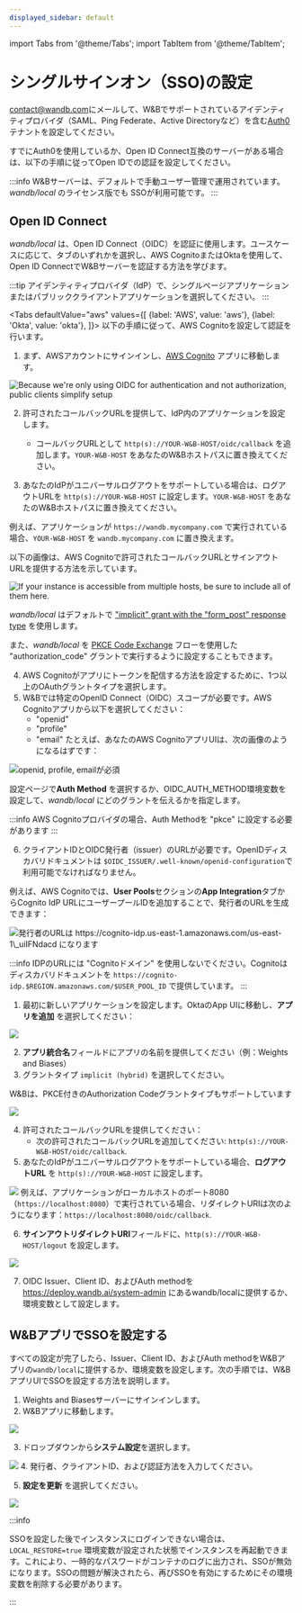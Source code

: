 ```yaml
---
displayed_sidebar: default
---
```

import Tabs from '@theme/Tabs';
import TabItem from '@theme/TabItem';

# シングルサインオン（SSO)の設定

[contact@wandb.com](mailto:contact@wandb.com)にメールして、W&Bでサポートされているアイデンティティプロバイダ（SAML、Ping Federate、Active Directoryなど）を含む[Auth0](https://auth0.com)テナントを設定してください。

すでにAuth0を使用しているか、Open ID Connect互換のサーバーがある場合は、以下の手順に従ってOpen IDでの認証を設定してください。

:::info
W&Bサーバーは、デフォルトで手動ユーザー管理で運用されています。_wandb/local_ のライセンス版でも SSOが利用可能です。
:::

## Open ID Connect

_wandb/local_ は、Open ID Connect（OIDC）を認証に使用します。ユースケースに応じて、タブのいずれかを選択し、AWS CognitoまたはOktaを使用して、Open ID ConnectでW&Bサーバーを認証する方法を学びます。

:::tip
アイデンティティプロバイダ（IdP）で、シングルページアプリケーションまたはパブリッククライアントアプリケーションを選択してください。
:::



<Tabs
  defaultValue="aws"
  values={[
    {label: 'AWS', value: 'aws'},
    {label: 'Okta', value: 'okta'},
  ]}>
  <TabItem value="aws">
以下の手順に従って、AWS Cognitoを設定して認証を行います。

1. まず、AWSアカウントにサインインし、[AWS Cognito](https://aws.amazon.com/cognito/) アプリに移動します。

![Because we're only using OIDC for authentication and not authorization, public clients simplify setup](/images/hosting/setup_aws_cognito.png)

2. 許可されたコールバックURLを提供して、IdP内のアプリケーションを設定します。
     * コールバックURLとして `http(s)://YOUR-W&B-HOST/oidc/callback` を追加します。`YOUR-W&B-HOST` をあなたのW&Bホストパスに置き換えてください。

3. あなたのIdPがユニバーサルログアウトをサポートしている場合は、ログアウトURLを `http(s)://YOUR-W&B-HOST` に設定します。`YOUR-W&B-HOST` をあなたのW&Bホストパスに置き換えてください。

例えば、アプリケーションが `https://wandb.mycompany.com` で実行されている場合、`YOUR-W&B-HOST` を `wandb.mycompany.com` に置き換えます。

以下の画像は、AWS Cognitoで許可されたコールバックURLとサインアウトURLを提供する方法を示しています。

![If your instance is accessible from multiple hosts, be sure to include all of them here.](/images/hosting/setup_aws_cognito_ui_settings.png)

_wandb/local_ はデフォルトで ["implicit" grant with the "form\_post" response type](https://auth0.com/docs/get-started/authentication-and-authorization-flow/implicit-flow-with-form-post) を使用します。

また、_wandb/local_ を [PKCE Code Exchange](https://www.oauth.com/oauth2-servers/pkce/)  フローを使用した "authorization\_code" グラントで実行するように設定することもできます。

4. AWS Cognitoがアプリにトークンを配信する方法を設定するために、1つ以上のOAuthグラントタイプを選択します。
5. W&Bでは特定のOpenID Connect（OIDC）スコープが必要です。AWS Cognitoアプリから以下を選択してください：
    * "openid"
    * "profile"
    * "email"
たとえば、あなたのAWS CognitoアプリUIは、次の画像のようになるはずです：

![openid, profile, emailが必須](/images/hosting/setup_aws_required_fields.png)

設定ページで**Auth Method** を選択するか、OIDC_AUTH_METHOD環境変数を設定して、_wandb/local_ にどのグラントを伝えるかを指定します。

:::info
AWS Cognitoプロバイダの場合、Auth Methodを "pkce" に設定する必要があります
:::

6. クライアントIDとOIDC発行者（issuer）のURLが必要です。OpenIDディスカバリドキュメントは `$OIDC_ISSUER/.well-known/openid-configuration`で利用可能でなければなりません。

例えば、AWS Cognitoでは、**User Pools**セクションの**App Integration**タブからCognito IdP URLにユーザープールIDを追加することで、発行者のURLを生成できます：

![発行者のURLは https://cognito-idp.us-east-1.amazonaws.com/us-east-1\_uiIFNdacd になります](/images/hosting/setup_aws_cognito_issuer_url.png)

:::info
IDPのURLには "Cognitoドメイン" を使用しないでください。Cognitoはディスカバリドキュメントを `https://cognito-idp.$REGION.amazonaws.com/$USER_POOL_ID` で提供しています。
:::

<!-- 7. 最後に、OIDC発行者、クライアントID、およびAuth Methodを_wandb/local_ の `https://deploy.wandb.ai/system-admin` に提供するか、環境変数として設定します。

次の画像は、W&BアプリUI（`https://deploy.wandb.ai/system-admin`）で、SSOを有効にし、OIDC発行者、クライアントID、および認証方法を提供する方法を示しています： -->

<!-- すべての設定が完了したら、発行者、クライアントID、およびAuth Methodを `wandb/local` の`/system-admin` や環境変数に提供して、SSOが構成されます。

1. Weights and Biasesサーバーにサインインする
2. W&Bアプリに移動します。
![](/images/hosting/system_settings.png)

3. ドロップダウンから、**システム設定** を選択してください：

![](/images/hosting/system_settings_select_settings.png)

4. 発行者、クライアントID、および認証方法を入力してください。
5. **設定を更新** を選択してください。

![](/images/hosting/system_settings_select_update.png)

![](/images/hosting/enable_sso.png) -->

  </TabItem>
  <TabItem value="okta">


1. 最初に新しいアプリケーションを設定します。OktaのApp UIに移動し、**アプリを追加** を選択してください：

![](/images/hosting/okta.png)

2. **アプリ統合名**フィールドにアプリの名前を提供してください（例：Weights and Biases）
3. グラントタイプ `implicit (hybrid)` を選択してください。

W&Bは、PKCE付きのAuthorization Codeグラントタイプもサポートしています

![](/images/hosting/pkce.png)

4. 許可されたコールバックURLを提供してください：
    * 次の許可されたコールバックURLを追加してください: `http(s)://YOUR-W&B-HOST/oidc/callback`.
5. あなたのIdPがユニバーサルログアウトをサポートしている場合、**ログアウトURL** を `http(s)://YOUR-W&B-HOST` に設定します。

![](/images/hosting/redirect_uri.png)
例えば、アプリケーションがローカルホストのポート8080（`https://localhost:8080`）で実行されている場合、リダイレクトURIは次のようになります：`https://localhost:8080/oidc/callback`.

6. **サインアウトリダイレクトURI**フィールドに、`http(s)://YOUR-W&B-HOST/logout` を設定します。

![](/images/hosting/signout_redirect.png)

7. OIDC Issuer、Client ID、およびAuth methodを https://deploy.wandb.ai/system-admin にあるwandb/localに提供するか、環境変数として設定します。


  </TabItem>
</Tabs>

## W&BアプリでSSOを設定する

すべての設定が完了したら、Issuer、Client ID、およびAuth methodをW&Bアプリの`wandb/local`に提供するか、環境変数を設定します。次の手順では、W&BアプリUIでSSOを設定する方法を説明します。

1. Weights and Biasesサーバーにサインインします。
2. W&Bアプリに移動します。

![](/images/hosting/system_settings.png)

3. ドロップダウンから**システム設定**を選択します。

![](/images/hosting/system_settings_select_settings.png)
4. 発行者、クライアントID、および認証方法を入力してください。

5. **設定を更新** を選択してください。



![](/images/hosting/system_settings_select_update.png)





:::info

SSOを設定した後でインスタンスにログインできない場合は、`LOCAL_RESTORE=true` 環境変数が設定された状態でインスタンスを再起動できます。これにより、一時的なパスワードがコンテナのログに出力され、SSOが無効になります。SSOの問題が解決されたら、再びSSOを有効にするためにその環境変数を削除する必要があります。

:::